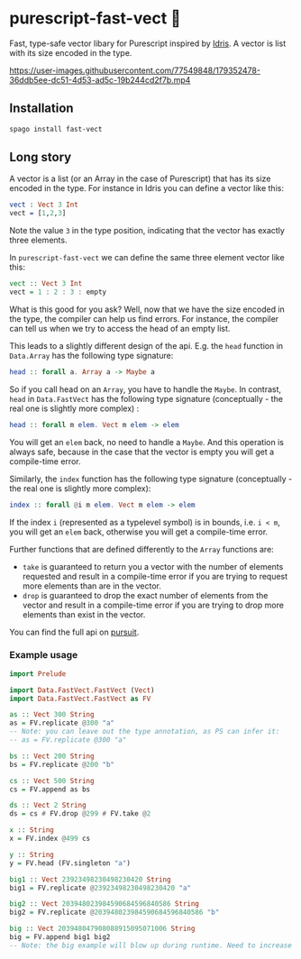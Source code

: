 # purescript-fast-vect 🐆

Fast, type-safe vector libary for Purescript inspired by [Idris](https://www.idris-lang.org/). A vector is list with its size encoded in the type.

https://user-images.githubusercontent.com/77549848/179352478-36ddb5ee-dc51-4d53-ad5c-19b244cd2f7b.mp4



## Installation

```bash
spago install fast-vect
```

## Long story

A vector is a list (or an Array in the case of Purescript) that has its size encoded in the type. For instance in Idris you can define a vector like this:

```idris 
vect : Vect 3 Int 
vect = [1,2,3]
```

Note the value `3` in the type position, indicating that the vector has exactly three elements.

In `purescript-fast-vect` we can define the same three element vector like this:

```purescript 
vect :: Vect 3 Int
vect = 1 : 2 : 3 : empty
```

What is this good for you ask? Well, now that we have the size encoded in the type, the compiler can help us find errors. For instance, the compiler can tell us when we try to access the head of an empty list. 

This leads to a slightly different design of the api. E.g. the `head` function in `Data.Array` has the following type signature:
```purescript
head :: forall a. Array a -> Maybe a
```
So if you call head on an `Array`, you have to handle the `Maybe`. 
In contrast, `head` in `Data.FastVect` has the following type signature (conceptually - the real one is slightly more complex) :
```purescript
head :: forall m elem. Vect m elem -> elem
```
You will get an `elem` back, no need to handle a `Maybe`. And this operation is always safe, because in the case that the vector is empty you will get a compile-time error. 

Similarly, the `index` function has the following type signature (conceptually - the real one is slightly more complex):
```purescript
index :: forall @i m elem. Vect m elem -> elem
```
If the index `i` (represented as a typelevel symbol) is in bounds, i.e. `i < m`, you will get an `elem` back, otherwise you will get a compile-time error. 

Further functions that are defined differently to the `Array` functions are:

* `take` is guaranteed to return you a vector with the number of elements requested and result in a compile-time error if you are trying to request more elements than are in the vector. 
* `drop` is guaranteed to drop the exact number of elements from the vector and result in a compile-time error if you are trying to drop more elements than exist in the vector.

You can find the full api on [pursuit](https://pursuit.purescript.org/packages/purescript-fast-vect/latest/docs/Data.FastVect.FastVect). 

### Example usage 

```purescript
import Prelude

import Data.FastVect.FastVect (Vect)
import Data.FastVect.FastVect as FV

as :: Vect 300 String
as = FV.replicate @300 "a"
-- Note: you can leave out the type annotation, as PS can infer it:
-- as = FV.replicate @300 "a"

bs :: Vect 200 String
bs = FV.replicate @200 "b"

cs :: Vect 500 String
cs = FV.append as bs

ds :: Vect 2 String
ds = cs # FV.drop @299 # FV.take @2

x :: String
x = FV.index @499 cs

y :: String
y = FV.head (FV.singleton "a")

big1 :: Vect 23923498230498230420 String
big1 = FV.replicate @23923498230498230420 "a"

big2 :: Vect 203948023984590684596840586 String
big2 = FV.replicate @203948023984590684596840586 "b"

big :: Vect 203948047908088915095071006 String
big = FV.append big1 big2
-- Note: the big example will blow up during runtime. Need to increase Node.js memory for this ;)
```

